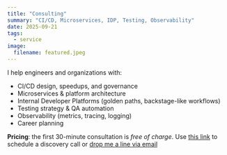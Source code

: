 ```yaml
---
title: "Consulting"
summary: "CI/CD, Microservices, IDP, Testing, Observability"
date: 2025-09-21
tags:
  - service
image:
  filename: featured.jpeg
---
```


I help engineers and organizations with:

- CI/CD design, speedups, and governance
- Microservices & platform architecture
- Internal Developer Platforms (golden paths, backstage-like workflows)
- Testing strategy & QA automation
- Observability (metrics, tracing, logging)
- Career planning

**Pricing**: the first 30-minute consultation is *free of charge*. 
Use [this link](https://calendly.com/marcin-grzejszczak/free-consultation) to schedule a discovery call or [drop me a line via email](mailto:contact@toomuchcoding.com)
